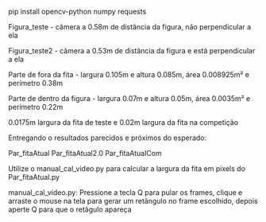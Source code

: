   pip install opencv-python numpy requests

Figura_teste - câmera a 0.58m de distância da figura, não perpendicular a ela

Figura_teste2 - câmera a 0.53m de distância da figura e está perpendicular a ela

  Parte de fora da fita - largura 0.105m e altura 0.085m, área 0.008925m² e perímetro 0.38m

  Parte de dentro da figura - largura 0.07m e altura 0.05m, área 0.0035m² e perímetro 0.22m

  0.0175m largura da fita de teste e 0.02m largura da fita na competição


Entregando o resultados parecidos e próximos do esperado:

Par_fitaAtual
Par_fitaAtual2.0
Par_fitaAtualCom

Utilize o manual_cal_video.py para calcular a largura da fita em pixels do Par_fitaAtual.py

manual_cal_video.py: Pressione a tecla Q para pular os frames, clique e arraste o mouse na tela para gerar um retângulo no frame escolhido, depois aperte Q para que o retâgulo apareça

